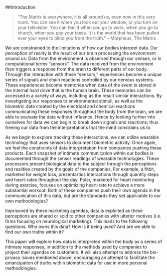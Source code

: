 ##Introduction

> “The Matrix is everywhere, it is all around us, even now in this very room. You can see it when you look out your window, or you turn on your television. You can feel it when you go to work, when you go to church, when you pay your taxes. It is the world that has been pulled over your eyes to blind you from the truth.” – Morpheus, The Matrix

We are constrained to the limitations of how our bodies interpret data. Our perception of reality is the result of our brain processing the environment around us. Data from the environment is observed through our senses,  or in computational terms “sensors”.   The data received from the environment then triggers a response from the brain to different parts of our body. Through the interaction with these “sensors,” experiences become a unique series of signals and chain reactions controlled by our nervous systems. These experiences become memories when data of the event is stored in the internal hard drive that is the human brain. These memories can be accessed in a variety of ways, including as the result similar interactions. By investigating our responses to environmental stimuli, as well as the biometric data created by the electrical and chemical reactions communicating these responses throughout the body from the brain, we are able to evaluate the data without influence. Hence by looking further into ourselves for data we can begin to break down signals and reactions; thus freeing our data from the interpretations that the mind constrains us to.

As we begin to explore tracking these interactions, we can utilize wearable technology that uses sensors to document biometric activity. Once again, we feel the constraints of data interpretation from companies pushing these products. Each snapshot of intimate communication within our bodies is documented through the sensor readings of wearable technologies. These processors present biological data to the subject through the perceptions and realities created by the goals of the companies. For example, a fitbit, marketed for weight loss, presentartics interactions through quantity steps and heart-rates throughout the day. Polar, marketed for heart monitoring during exercise, focuses on optimizing heart-rate to achieve a more substantial workout. Both of these companies push their own agenda in the communication of this data, but are the standards they set applicable to our own methodologies?

Imprisoned by these marketing agendas, data is exploited as these perceptions are shared or sold to other companies with ulterior motives (i.e. firms focusing on neurological marketing). This leads to the following questions: Who owns this data? How is it being used? And are we able to find our own truths within it?

This paper will explore how data is interpreted within the body as a series of intimate responses, in addition to the methods used by companies to project their agendas on customers. It will also attempt to address the bio-privacy issues mentioned above, encouraging an attempt to facilitate the emancipation of truths within biometric data for use in more personal methodologies.





